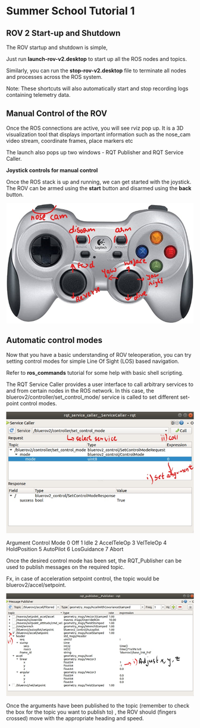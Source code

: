 # Summer School Tutorial 1 #

## ROV 2 Start-up and Shutdown ##

The ROV startup and shutdown is simple, 

Just run **launch-rov-v2.desktop** to start up all the ROS nodes and topics.

Similarly, you can run the **stop-rov-v2.desktop** file to terminate all nodes and processes across the ROS system.

Note: These shortcuts will also automatically start and stop recording logs containing telemetry data.

## Manual Control of the ROV ##

Once the ROS connections are active, you will see rviz pop up. It is a 3D visualization tool that displays important information such as the nose_cam video stream, coordinate frames, place markers etc

The launch also pops up two windows - RQT Publisher and RQT Service Caller.

**Joystick controls for manual control**

Once the ROS stack is up and running, we can get started with the joystick. The ROV can be armed using the **start** button and disarmed using the **back** button.

<p align="center">
  <img src="imgs/joystick.jpg">
</p>

## Automatic control modes ##

Now that you have a basic understanding of ROV teleoperation, you can try setting control modes for simple Line Of Sight (LOS) based navigation. 

Refer to **ros_commands** tutorial for some help with basic shell scripting. 

The RQT Service Caller provides a user interface to call arbitrary services to and from certain nodes in the ROS network. In this case, the bluerov2/controller/set_control_mode/ service is called to set different set-point control modes.

<p align="center">
  <img src="imgs/rqt_service.jpg">
</p>


Argument Control Mode
   0         Off
   1         Idle
   2         AccelTeleOp
   3         VelTeleOp
   4         HoldPosition
   5         AutoPilot
   6         LosGuidance
   7         Abort


Once the desired control mode has been set, the RQT_Publisher can be used to publish messages on the required topic. 

Fx, in case of acceleration setpoint control, the topic would be bluerov2/accel/setpoint.

<p align="center">
  <img src="imgs/rqt_publisher.jpg">
</p>

Once the arguments have been published to the topic (remember to check the box for the topic you want to publish to) , the ROV should (fingers crossed) move with the appropriate heading and speed.


